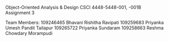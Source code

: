 Object-Oriented Analysis & Design CSCI 4448-5448-001, -001B Assignment 3

Team Members: 
109246465  Bhavani Rishitha Ravipati
109259683  Priyanka Umesh Pandit Tailapur
109265722  Priyanka Sundaram
109258663  Reshma Chowdary Morampudi
